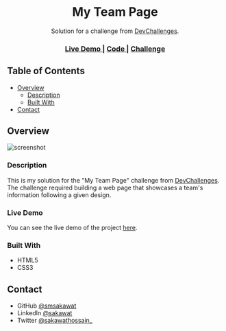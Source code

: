 <h1 align="center">My Team Page</h1>

<div align="center">
   Solution for a challenge from <a href="https://devchallenges.io/challenges/hhmesazsqgKXrTkYkt0U" target="_blank">DevChallenges</a>.
</div>

<div align="center">
  <h3>
    <a href="https://my-team-page-dc.netlify.app/">
      Live Demo
    </a>
    <span> | </span>
    <a href="https://github.com/smsakawat/designs/tree/main/my-team">
      Code
    </a>
    <span> | </span>
    <a href="https://devchallenges.io/challenges/hhmesazsqgKXrTkYkt0U">
      Challenge
    </a>
  </h3>
</div>

<!-- TABLE OF CONTENTS -->

## Table of Contents

- [Overview](#overview)
  - [Description](#description)
  - [Built With](#built-with)
- [Contact](#contact)

<!-- OVERVIEW -->

## Overview

![screenshot](../images/ss.jpeg)

### Description

This is my solution for the "My Team Page" challenge from [DevChallenges](https://devchallenges.io/challenges/hhmesazsqgKXrTkYkt0U). The challenge required building a web page that showcases a team's information following a given design.

### Live Demo

You can see the live demo of the project [here](https://my-team-page-dc.netlify.app/).

### Built With

- HTML5
- CSS3

## Contact

- GitHub [@smsakawat](https://github.com/smsakawat)
- LinkedIn [@sakawat](https://www.linkedin.com/in/sakawat/)
- Twitter [@sakawathossain\_](https://twitter.com/sakawathossain_)
